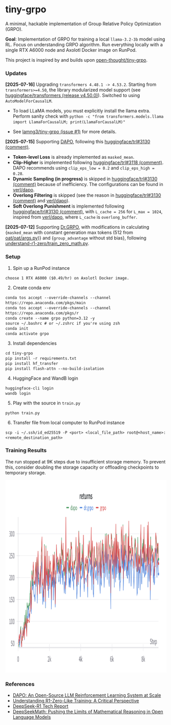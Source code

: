 # tiny-grpo
A minimal, hackable implementation of Group Relative Policy Optimization (GRPO).

**Goal**: Implementation of GRPO for training a local `llama-3.2-3b` model using RL. Focus on understanding GRPO algorithm. Run everything locally with a single RTX A6000 node and Axolotl Docker image on RunPod.

This project is inspired by and builds upon [open-thought/tiny-grpo](https://github.com/open-thought/tiny-grpo).

### Updates

**[2025-07-16]** Upgrading `transformers 4.48.1 -> 4.53.2`. Starting from `transformers>=4.50`, the library modularized model support (see [huggingface/transformers (release v4.50.0)](https://github.com/huggingface/transformers/releases/tag/v4.50.0)). Switched to using `AutoModelForCausalLM`.

- To load LLaMA models, you must explicitly install the llama extra. Perform sanity check with `python -c "from transformers.models.llama import LlamaForCausalLM; print(LlamaForCausalLM)"`

- See [lamng3/tiny-grpo (issue #1)](https://github.com/lamng3/tiny-grpo/issues/1) for more details.

**[2025-07-15]** Supporting [DAPO](https://arxiv.org/abs/2503.14476), following this [huggingface/trl#3130 (comment)](https://github.com/huggingface/trl/issues/3130#issuecomment-2746947835).

- **Token-level Loss** is already implemented as `masked_mean`.     
- **Clip-Higher** is implemented following [huggingface/trl#3118 (comment)](https://github.com/huggingface/trl/pull/3118). DAPO recommends using `clip_eps_low = 0.2` and `clip_eps_high = 0.28`.
- **Dynamic Sampling (in progress)** is skipped in [huggingface/trl#3130 (comment)](https://github.com/huggingface/trl/issues/3130#issuecomment-2746947835) because of inefficiency. The configurations can be found in [verl/dapo](https://verl.readthedocs.io/en/latest/algo/dapo.html).
- **Overlong Filtering** is skipped (see the reason in [huggingface/trl#3130 (comment)](https://github.com/huggingface/trl/issues/3130#issuecomment-2746947835) and [verl/dapo](https://verl.readthedocs.io/en/latest/algo/dapo.html)).     
- **Soft Overlong Punishment** is implemented following [huggingface/trl#3130 (comment)](https://github.com/huggingface/trl/issues/3130#issuecomment-2746947835), with `L_cache = 256` for `L_max = 1024`, inspired from [verl/dapo](https://verl.readthedocs.io/en/latest/algo/dapo.html), where `L_cache` is `overlong_buffer`.

**[2025-07-12]** Supporting [Dr.GRPO](https://arxiv.org/abs/2503.20783), with modifications in calculating {`masked_mean` with constant generation max tokens (512 from [oat/oat/args.py](https://github.com/sail-sg/oat/blob/main/oat/args.py))} and {`group_advantage` without std bias}, following [understand-r1-zero/train_zero_math.py](https://github.com/sail-sg/understand-r1-zero/blob/main/train_zero_math.py#L288).

### Setup

1. Spin up a RunPod instance

```
choose 1 RTX A6000 ($0.49/hr) on Axolotl Docker image.
```

2. Create conda env

```
conda tos accept --override-channels --channel https://repo.anaconda.com/pkgs/main
conda tos accept --override-channels --channel https://repo.anaconda.com/pkgs/r
conda create --name grpo python=3.12 -y
source ~/.bashrc # or ~/.zshrc if you're using zsh
conda init
conda activate grpo
```

3. Install dependencies

```
cd tiny-grpo
pip install -r requirements.txt
pip install hf_transfer
pip install flash-attn --no-build-isolation
```

4. HuggingFace and WandB login

```
huggingface-cli login
wandb login
```

5. Play with the source in `train.py`

```
python train.py
```

6. Transfer file from local computer to RunPod instance

```
scp -i ~/.ssh/id_ed25519 -P <port> <local_file_path> root@<host_name>:<remote_destination_path>
```

### Training Results

The run stopped at 9K steps due to insufficient storage memory. To prevent this, consider doubling the storage capacity or offloading checkpoints to temporary storage.

<img src="results/returns.png" alt="Training Returns" width="800" height="600"/>

### References

- [DAPO: An Open-Source LLM Reinforcement Learning System at Scale](https://arxiv.org/abs/2503.14476)
- [Understanding R1-Zero-Like Training: A Critical Perspective](https://arxiv.org/abs/2503.20783)
- [DeepSeek-R1 Tech Report](https://github.com/deepseek-ai/DeepSeek-R1/blob/main/DeepSeek_R1.pdf)
- [DeepSeekMath: Pushing the Limits of Mathematical Reasoning in Open Language Models](https://arxiv.org/abs/2402.03300)
